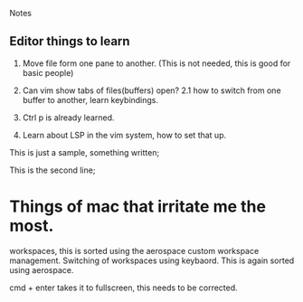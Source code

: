 
Notes

## Editor things to learn

1. Move file form one pane to another. (This is not needed, this is good for basic people)

2. Can vim show tabs of files(buffers) open?
2.1 how to switch from one buffer to another, learn keybindings.

3. Ctrl p is already learned.

4. Learn about LSP in the vim system, how to set that up.

This is just a sample, something written;

This is the second line;

# Things of mac that irritate me the most.

workspaces, this is sorted using the aerospace custom workspace management.
Switching of workspaces using keybaord. This is again sorted using aerospace.


cmd + enter takes it to fullscreen, this needs to be corrected.


